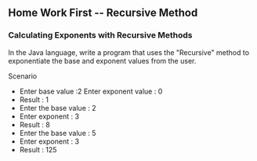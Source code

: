 ## Home Work First -- Recursive Method
### Calculating Exponents with Recursive Methods
In the Java language, write a program that uses the "Recursive" method to exponentiate the base and exponent values from the user.

Scenario

- Enter base value :2 Enter exponent value : 0
- Result : 1
- Enter the base value : 2
- Enter exponent : 3
- Result : 8
- Enter the base value : 5
- Enter exponent : 3
- Result : 125
